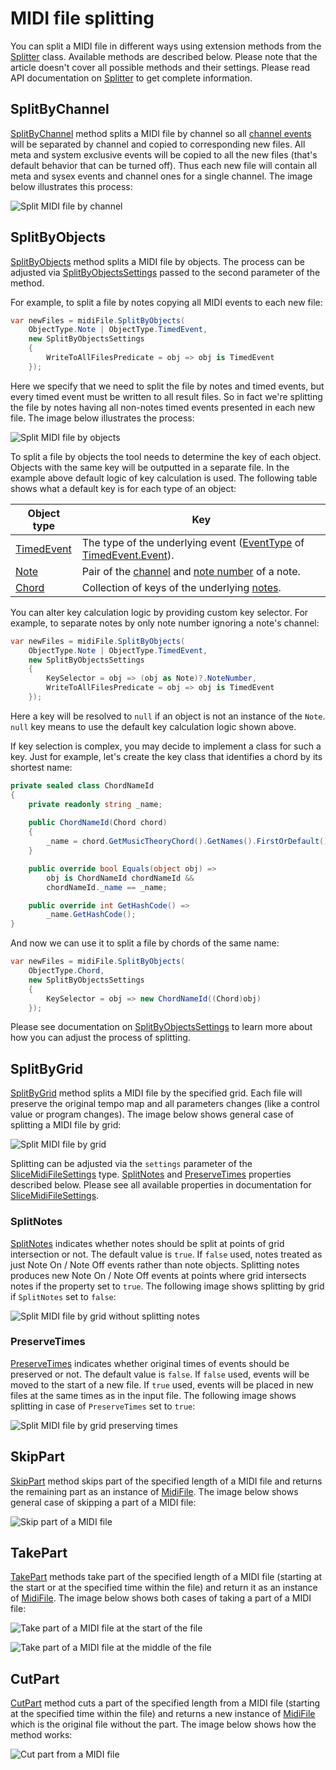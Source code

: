 ﻿---
uid: a_file_splitting
---

# MIDI file splitting

You can split a MIDI file in different ways using extension methods from the [Splitter](xref:Melanchall.DryWetMidi.Tools.Splitter) class. Available methods are described below. Please note that the article doesn't cover all possible methods and their settings. Please read API documentation on [Splitter](xref:Melanchall.DryWetMidi.Tools.Splitter) to get complete information.

## SplitByChannel

[SplitByChannel](xref:Melanchall.DryWetMidi.Tools.Splitter.SplitByChannel*) method splits a MIDI file by channel so all [channel events](xref:Melanchall.DryWetMidi.Core.ChannelEvent) will be separated by channel and copied to corresponding new files. All meta and system exclusive events will be copied to all the new files (that's default behavior that can be turned off). Thus each new file will contain all meta and sysex events and channel ones for a single channel. The image below illustrates this process:

![Split MIDI file by channel](images/Splitter/SplitByChannel.png)

## SplitByObjects

[SplitByObjects](xref:Melanchall.DryWetMidi.Tools.Splitter.SplitByObjects*) method splits a MIDI file by objects. The process can be adjusted via [SplitByObjectsSettings](xref:Melanchall.DryWetMidi.Tools.SplitByObjectsSettings) passed to the second parameter of the method.

For example, to split a file by notes copying all MIDI events to each new file:

```csharp
var newFiles = midiFile.SplitByObjects(
    ObjectType.Note | ObjectType.TimedEvent,
    new SplitByObjectsSettings
    {
        WriteToAllFilesPredicate = obj => obj is TimedEvent
    });
```

Here we specify that we need to split the file by notes and timed events, but every timed event must be written to all result files. So in fact we're splitting the file by notes having all non-notes timed events presented in each new file. The image below illustrates the process:

![Split MIDI file by objects](images/Splitter/SplitByObjects.png)

To split a file by objects the tool needs to determine the key of each object. Objects with the same key will be outputted in a separate file. In the example above default logic of key calculation is used. The following table shows what a default key is for each type of an object:

|Object type|Key|
|-----------|---|
|[TimedEvent](xref:Melanchall.DryWetMidi.Interaction.ObjectType.TimedEvent)|The type of the underlying event ([EventType](xref:Melanchall.DryWetMidi.Core.MidiEvent.EventType) of [TimedEvent.Event](xref:Melanchall.DryWetMidi.Interaction.TimedEvent.Event)).|
|[Note](xref:Melanchall.DryWetMidi.Interaction.ObjectType.Note)|Pair of the [channel](xref:Melanchall.DryWetMidi.Interaction.Note.Channel) and [note number](xref:Melanchall.DryWetMidi.Interaction.Note.NoteNumber) of a note.|
|[Chord](xref:Melanchall.DryWetMidi.Interaction.ObjectType.Chord)|Collection of keys of the underlying [notes](xref:Melanchall.DryWetMidi.Interaction.Chord.Notes).|

You can alter key calculation logic by providing custom key selector. For example, to separate notes by only note number ignoring a note's channel:

```csharp
var newFiles = midiFile.SplitByObjects(
    ObjectType.Note | ObjectType.TimedEvent,
    new SplitByObjectsSettings
    {
        KeySelector = obj => (obj as Note)?.NoteNumber,
        WriteToAllFilesPredicate = obj => obj is TimedEvent
    });
```

Here a key will be resolved to `null` if an object is not an instance of the `Note`. `null` key means to use the default key calculation logic shown above.

If key selection is complex, you may decide to implement a class for such a key. Just for example, let's create the key class that identifies a chord by its shortest name:

```csharp
private sealed class ChordNameId
{
    private readonly string _name;
    
    public ChordNameId(Chord chord)
    {
        _name = chord.GetMusicTheoryChord().GetNames().FirstOrDefault();
    }

    public override bool Equals(object obj) =>
        obj is ChordNameId chordNameId &&
        chordNameId._name == _name;

    public override int GetHashCode() =>
        _name.GetHashCode();
}
```

And now we can use it to split a file by chords of the same name:

```csharp
var newFiles = midiFile.SplitByObjects(
    ObjectType.Chord,
    new SplitByObjectsSettings
    {
        KeySelector = obj => new ChordNameId((Chord)obj)
    });
```

Please see documentation on [SplitByObjectsSettings](xref:Melanchall.DryWetMidi.Tools.SplitByObjectsSettings) to learn more about how you can adjust the process of splitting.

## SplitByGrid

[SplitByGrid](xref:Melanchall.DryWetMidi.Tools.Splitter.SplitByGrid*) method splits a MIDI file by the specified grid. Each file will preserve the original tempo map and all parameters changes (like a control value or program changes). The image below shows general case of splitting a MIDI file by grid:

![Split MIDI file by grid](images/Splitter/SplitFileByGrid.png)

Splitting can be adjusted via the `settings` parameter of the [SliceMidiFileSettings](xref:Melanchall.DryWetMidi.Tools.SliceMidiFileSettings) type. [SplitNotes](xref:Melanchall.DryWetMidi.Tools.SliceMidiFileSettings.SplitNotes) and [PreserveTimes](xref:Melanchall.DryWetMidi.Tools.SliceMidiFileSettings.PreserveTimes) properties described below. Please see all available properties in documentation for [SliceMidiFileSettings](xref:Melanchall.DryWetMidi.Tools.SliceMidiFileSettings).

### SplitNotes

[SplitNotes](xref:Melanchall.DryWetMidi.Tools.SliceMidiFileSettings.SplitNotes) indicates whether notes should be split at points of grid intersection or not. The default value is `true`. If `false` used, notes treated as just Note On / Note Off events rather than note objects. Splitting notes produces new Note On / Note Off events at points where grid intersects notes if the property set to `true`. The following image shows splitting by grid if `SplitNotes` set to `false`:

![Split MIDI file by grid without splitting notes](images/Splitter/SplitByGridDontSplitNotes.png)

### PreserveTimes

[PreserveTimes](xref:Melanchall.DryWetMidi.Tools.SliceMidiFileSettings.PreserveTimes) indicates whether original times of events should be preserved or not. The default value is `false`. If `false` used, events will be moved to the start of a new file. If `true` used, events will be placed in new files at the same times as in the input file. The following image shows splitting in case of `PreserveTimes` set to `true`:

![Split MIDI file by grid preserving times](images/Splitter/SplitByGridPreserveTimes.png)

## SkipPart

[SkipPart](xref:Melanchall.DryWetMidi.Tools.Splitter.SkipPart*) method skips part of the specified length of a MIDI file and returns the remaining part as an instance of [MidiFile](xref:Melanchall.DryWetMidi.Core.MidiFile). The image below shows general case of skipping a part of a MIDI file:

![Skip part of a MIDI file](images/Splitter/SkipPart.png)

## TakePart

[TakePart](xref:Melanchall.DryWetMidi.Tools.Splitter.TakePart*) methods take part of the specified length of a MIDI file (starting at the start or at the specified time within the file) and return it as an instance of [MidiFile](xref:Melanchall.DryWetMidi.Core.MidiFile). The image below shows both cases of taking a part of a MIDI file:

![Take part of a MIDI file at the start of the file](images/Splitter/TakePartAtStart.png)

![Take part of a MIDI file at the middle of the file](images/Splitter/TakePartAtMiddle.png)

## CutPart

[CutPart](xref:Melanchall.DryWetMidi.Tools.Splitter.CutPart*) method cuts a part of the specified length from a MIDI file (starting at the specified time within the file) and returns a new instance of [MidiFile](xref:Melanchall.DryWetMidi.Core.MidiFile) which is the original file without the part. The image below shows how the method works:

![Cut part from a MIDI file](images/Splitter/CutPart.png)